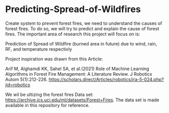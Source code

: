 # Predicting-Spread-of-Wildfires

Create system to prevent forest fires, we need to understand the causes of forest fires. To do so, we will try to predict and explain the cause of forest fires.  The important area of research this project will focus on is:

Prediction of Spread of Wildfire (burned area in future) due to wind, rain, RF, and temperature respectivly 

Project inspiration was drawn from this Article:

Arif M, Alghamdi KK, Sahel SA, et al.(2021) Role of Machine Learning Algorithms in Forest Fire Management: A Literature Review. J Robotics Autom 5(1):212-226. https://scholars.direct/Articles/robotics/jra-5-024.php?jid=robotics

We wil be ultizing the forest fires Data set: https://archive.ics.uci.edu/ml/datasets/Forest+Fires. The data set is made available in this repository for reference.
